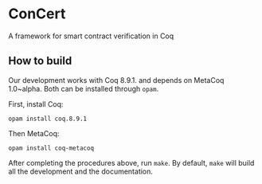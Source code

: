 # ConCert

A framework for smart contract verification in Coq

## How to build

Our development works with Coq 8.9.1. and depends on MetaCoq 1.0~alpha. Both can be installed through `opam`.

First, install Coq:

```
opam install coq.8.9.1
```

Then MetaCoq:

```
opam install coq-metacoq
```

After completing the procedures above, run `make`. By default, `make` will build all the development and the documentation.

